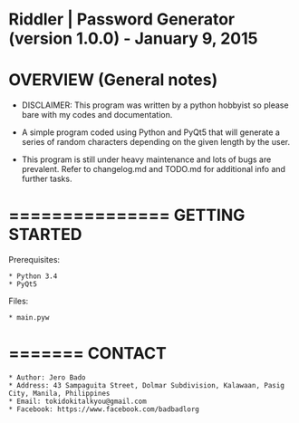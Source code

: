 Riddler | Password Generator (version 1.0.0) - January 9, 2015
=======================================================

OVERVIEW (General notes)
========================
* DISCLAIMER: This program was written by a python hobbyist so please bare with my codes and
  documentation.

* A simple program coded using Python and PyQt5 that will generate a series of random characters
  depending on the given length by the user.

* This program is still under heavy maintenance and lots of bugs are prevalent. Refer to changelog.md
  and TODO.md for additional info and further tasks.

===============
GETTING STARTED
===============
Prerequisites:

    * Python 3.4
    * PyQt5

Files:

    * main.pyw

=======
CONTACT
=======
    * Author: Jero Bado
    * Address: 43 Sampaguita Street, Dolmar Subdivision, Kalawaan, Pasig City, Manila, Philippines
    * Email: tokidokitalkyou@gmail.com
    * Facebook: https://www.facebook.com/badbadlorg
